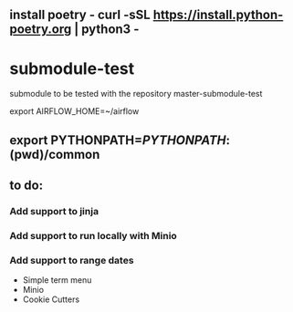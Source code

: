 ## install poetry - curl -sSL https://install.python-poetry.org | python3 -
# submodule-test
submodule to be tested with the repository master-submodule-test

export AIRFLOW_HOME=~/airflow
## export PYTHONPATH=$PYTHONPATH:$(pwd)/common

## to do:
### Add support to  jinja
### Add support to run locally with Minio
### Add support to range dates

* Simple term menu
* Minio
* Cookie Cutters